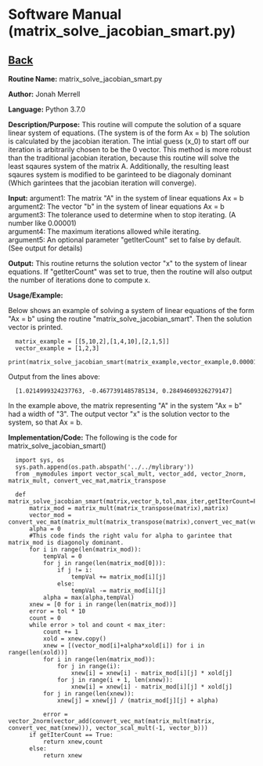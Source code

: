 # Software Manual (matrix_solve_jacobian_smart.py)

## [Back](../softwaremanual)

**Routine Name:**           matrix_solve_jacobian_smart.py

**Author:** Jonah Merrell

**Language:** Python 3.7.0

**Description/Purpose:** This routine will compute the solution of a square linear system of equations. (The system is of the form Ax = b)
The solution is calculated by the jacobian iteration. The intial guess (x_0) to start off our iteration is arbitrarily chosen to be the 0 vector.
This method is more robust than the traditional jacobian iteration, because this routine will solve the least sqaures system of the matrix A. 
Additionally, the resulting least sqaures system is modified to be garinteed to be diagonaly dominant (Which garintees that the jacobian iteration will converge).

**Input:** argument1: The matrix "A" in the system of linear equations Ax = b<br>
		   argument2: The vector "b" in the system of linear equations Ax = b<br>
           argument3: The tolerance used to determine when to stop iterating. (A number like 0.00001)<br>
		   argument4: The maximum iterations allowed while iterating.<br>
		   argument5: An optional parameter "getIterCount" set to false by default. (See output for details)
		   
**Output:** This routine returns the solution vector "x" to the system of linear equations. If "getIterCount" was
 set to true, then the routine will also output the number of iterations done to compute x.

**Usage/Example:**

Below shows an example of solving a system of linear equations of the form "Ax = b" using the routine "matrix_solve_jacobian_smart".
 Then the solution vector is printed. 

      matrix_example = [[5,10,2],[1,4,10],[2,1,5]]
      vector_example = [1,2,3]
      print(matrix_solve_jacobian_smart(matrix_example,vector_example,0.00001,10000))

Output from the lines above:

      [1.0214999324237763, -0.4677391485785134, 0.28494609326279147]

In the example above, the matrix representing "A" in the system "Ax = b" had a width of "3". The output vector "x"
 is the solution vector to the system, so that Ax = b.

**Implementation/Code:** The following is the code for matrix_solve_jacobian_smart()
      
      import sys, os
      sys.path.append(os.path.abspath('../../mylibrary'))
      from _mymodules import vector_scal_mult, vector_add, vector_2norm, matrix_mult, convert_vec_mat,matrix_transpose
      
      def matrix_solve_jacobian_smart(matrix,vector_b,tol,max_iter,getIterCount=False):
          matrix_mod = matrix_mult(matrix_transpose(matrix),matrix)
          vector_mod = convert_vec_mat(matrix_mult(matrix_transpose(matrix),convert_vec_mat(vector_b)))
          alpha = 0
          #This code finds the right valu for alpha to garintee that matrix_mod is diagonoly dominant.
          for i in range(len(matrix_mod)):
              tempVal = 0
              for j in range(len(matrix_mod[0])):
                  if j != i:
                      tempVal += matrix_mod[i][j]
                  else:
                      tempVal -= matrix_mod[i][j]
              alpha = max(alpha,tempVal)
          xnew = [0 for i in range(len(matrix_mod))]
          error = tol * 10
          count = 0
          while error > tol and count < max_iter:
              count += 1
              xold = xnew.copy()
              xnew = [(vector_mod[i]+alpha*xold[i]) for i in range(len(xold))]
              for i in range(len(matrix_mod)):
                  for j in range(i):
                      xnew[i] = xnew[i] - matrix_mod[i][j] * xold[j]
                  for j in range(i + 1, len(xnew)):
                      xnew[i] = xnew[i] - matrix_mod[i][j] * xold[j]
              for j in range(len(xnew)):
                  xnew[j] = xnew[j] / (matrix_mod[j][j] + alpha)
      
              error = vector_2norm(vector_add(convert_vec_mat(matrix_mult(matrix, convert_vec_mat(xnew))), vector_scal_mult(-1, vector_b)))
          if getIterCount == True:
              return xnew,count
          else:
              return xnew

